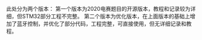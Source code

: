 此处分为两个版本：
第一个版本为2020电赛题目的开源版本，教程和记录较为详细，但STM32部分工程不完整。
第二个版本为优化版本，在上面版本的基础上增加了蓝牙控制，并优化了部分代码，工程完整，可直接使用，但无详细记录和教程。